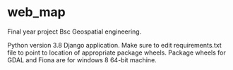 # web_map
 Final year project Bsc Geospatial engineering.
 
 Python version 3.8 Django application.
 Make sure to edit requirements.txt file to point to location of appropriate package wheels.
 Package wheels for GDAL and Fiona are for windows 8 64-bit machine.
